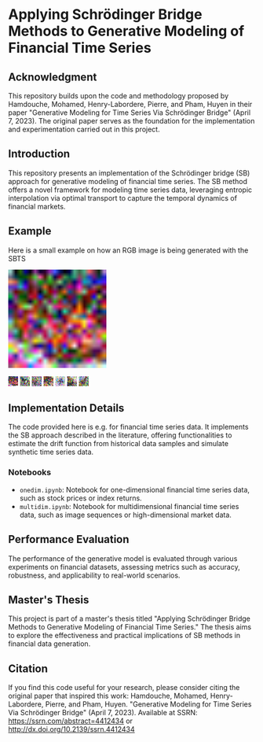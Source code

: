 # Applying Schrödinger Bridge Methods to Generative Modeling of Financial Time Series

## Acknowledgment
This repository builds upon the code and methodology proposed by Hamdouche, Mohamed, Henry-Labordere, Pierre, and Pham, Huyen in their paper "Generative Modeling for Time Series Via Schrödinger Bridge" (April 7, 2023). The original paper serves as the foundation for the implementation and experimentation carried out in this project.

## Introduction
This repository presents an implementation of the Schrödinger bridge (SB) approach for generative modeling of financial time series. The SB method offers a novel framework for modeling time series data, leveraging entropic interpolation via optimal transport to capture the temporal dynamics of financial markets. 

## Example

Here is a small example on how an RGB image is being generated with the SBTS

<img src="./images/created_animation_step10_last1500_11.gif" alt="Generated Animation" width="200"/>


![Generated Animation](./images/created_animation_step10_last1500_11.gif)
![Generated Animation](./images/created_animation_step10_last1500.gif)
![Generated Animation](./images/created_animation_step10_last1500_1.gif)
![Generated Animation](./images/created_animation_step10_last1500_2.gif)
![Generated Animation](./images/created_animation_step10_last1500_3.gif)
![Generated Animation](./images/created_animation_step10_last1500_4.gif)
![Generated Animation](./images/created_animation_step10_last1500_8.gif)


## Implementation Details
The code provided here is e.g. for financial time series data. It implements the SB approach described in the literature, offering functionalities to estimate the drift function from historical data samples and simulate synthetic time series data.

### Notebooks
- `onedim.ipynb`: Notebook for one-dimensional financial time series data, such as stock prices or index returns.
- `multidim.ipynb`: Notebook for multidimensional financial time series data, such as image sequences or high-dimensional market data.


## Performance Evaluation
The performance of the generative model is evaluated through various experiments on financial datasets, assessing metrics such as accuracy, robustness, and applicability to real-world scenarios.


## Master's Thesis
This project is part of a master's thesis titled "Applying Schrödinger Bridge Methods to Generative Modeling of Financial Time Series." The thesis aims to explore the effectiveness and practical implications of SB methods in financial data generation.

## Citation
If you find this code useful for your research, please consider citing the original paper that inspired this work:
Hamdouche, Mohamed, Henry-Labordere, Pierre, and Pham, Huyen. "Generative Modeling for Time Series Via Schrödinger Bridge" (April 7, 2023). Available at SSRN: https://ssrn.com/abstract=4412434 or http://dx.doi.org/10.2139/ssrn.4412434

